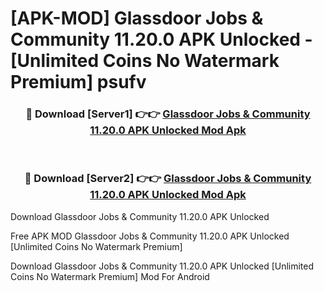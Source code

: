# [APK-MOD] Glassdoor Jobs & Community 11.20.0 APK Unlocked - [Unlimited Coins No Watermark Premium] psufv



<div align="center">
<h3>🔴 Download [Server1] 👉👉 <a href="https://momento.my/?title=Glassdoor_Jobs_&_Community_11.20.0_APK_Unlocked">Glassdoor Jobs & Community 11.20.0 APK Unlocked Mod Apk</a></h3><br>

<h3>🔴 Download [Server2] 👉👉 <a href="https://momento.my/?title=Glassdoor_Jobs_&_Community_11.20.0_APK_Unlocked">Glassdoor Jobs & Community 11.20.0 APK Unlocked Mod Apk</a></h3>
</div>



Download Glassdoor Jobs & Community 11.20.0 APK Unlocked 

Free APK MOD Glassdoor Jobs & Community 11.20.0 APK Unlocked [Unlimited Coins No Watermark Premium]

Download Glassdoor Jobs & Community 11.20.0 APK Unlocked [Unlimited Coins No Watermark Premium] Mod For Android
